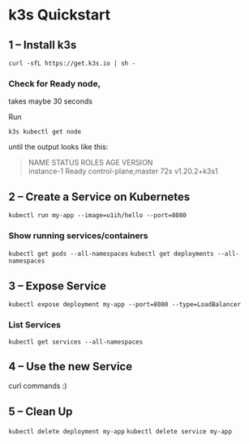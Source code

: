 # k3s Quickstart

## 1 – Install k3s

`curl -sfL https://get.k3s.io | sh -`

### Check for Ready node, 

takes maybe 30 seconds

Run

`k3s kubectl get node`

until the output looks like this:
> NAME         STATUS   ROLES                  AGE   VERSION  
> instance-1   Ready    control-plane,master   72s   v1.20.2+k3s1

## 2 – Create a Service on Kubernetes

`kubectl run my-app --image=u1ih/hello --port=8080`

### Show running services/containers
`kubectl get pods --all-namespaces`
`kubectl get deployments --all-namespaces`

## 3 – Expose Service

`kubectl expose deployment my-app --port=8080 --type=LoadBalancer`

### List Services
`kubectl get services --all-namespaces`

## 4 – Use the new Service

curl commands :)

## 5 – Clean Up

`kubectl delete deployment my-app`
`kubectl delete service my-app`
